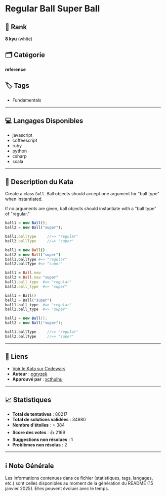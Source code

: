 # Regular Ball Super Ball

## 🏅 Rank
**8 kyu** (white)

## 🗂️ Catégorie
**reference**

## 🏷️ Tags
- Fundamentals

---

## 💻 Langages Disponibles
- javascript
- coffeescript
- ruby
- python
- csharp
- scala

---

## 📜 Description du Kata

Create a class `Ball`. Ball objects should accept one argument for "ball type" when instantiated.

If no arguments are given, ball objects should instantiate with a "ball type" of "regular."

```javascript
ball1 = new Ball();
ball2 = new Ball("super");

ball1.ballType     //=> "regular"
ball2.ballType     //=> "super"
```
```coffeescript
ball1 = new Ball()
ball2 = new Ball("super")
ball1.ballType #=> "regular"
ball2.ballType #=> "super"
```
```ruby
ball1 = Ball.new
ball2 = Ball.new "super"
ball1.ball_type  #=> "regular"
ball2.ball_type  #=> "super"
```
```python
ball1 = Ball()
ball2 = Ball("super")
ball1.ball_type  #=> "regular"
ball2.ball_type  #=> "super"
```
```scala
ball1 = new Ball();
ball2 = new Ball("super");

ball1.ballType     //=> "regular"
ball2.ballType     //=> "super"
```

---

## 🔗 Liens
- [Voir le Kata sur Codewars](https://www.codewars.com/kata/53f0f358b9cb376eca001079)
- **Auteur** : [ogryzek](https://www.codewars.com/users/ogryzek)
- **Approuvé par** : [xcthulhu](https://www.codewars.com/users/xcthulhu)

---

## 📈 Statistiques
- **Total de tentatives** : 80217
- **Total de solutions validées** : 34980
- **Nombre d'étoiles** : ⭐ 384
- **Score des votes** : 👍 2169
- **Suggestions non résolues** : 1
- **Problèmes non résolus** : 2

---

## ℹ️ Note Générale
Les informations contenues dans ce fichier (statistiques, tags, langages, etc.) sont celles disponibles au moment de la génération du README (15 janvier 2025). Elles peuvent évoluer avec le temps.
